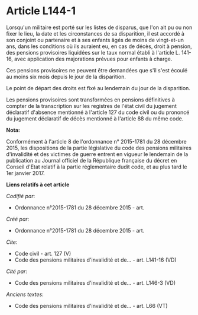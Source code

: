 # Article L144-1

Lorsqu'un militaire est porté sur les listes de disparus, que l'on ait pu ou non fixer le lieu, la date et les circonstances
de sa disparition, il est accordé à son conjoint ou partenaire et à ses enfants âgés de moins de vingt-et-un ans, dans les
conditions où ils auraient eu, en cas de décès, droit à pension, des pensions provisoires liquidées sur le taux normal établi
à l'article L. 141-16, avec application des majorations prévues pour enfants à charge.

Ces pensions provisoires ne peuvent être demandées que s'il s'est écoulé au moins six mois depuis le jour de la disparition.

Le point de départ des droits est fixé au lendemain du jour de la disparition.

Les pensions provisoires sont transformées en pensions définitives à compter de la transcription sur les registres de l'état
civil du jugement déclaratif d'absence mentionné à l'article 127 du code civil ou du prononcé du jugement déclaratif de décès
mentionné à l'article 88 du même code.

**Nota:**

Conformément à l'article 8 de l'ordonnance n° 2015-1781 du 28 décembre 2015, les dispositions de la partie législative du
code des pensions militaires d'invalidité et des victimes de guerre entrent en vigueur le lendemain de la publication au
Journal officiel de la République française du décret en Conseil d'Etat relatif à la partie réglementaire dudit code, et au
plus tard le 1er janvier 2017.

**Liens relatifs à cet article**

_Codifié par_:

  - Ordonnance n°2015-1781 du 28 décembre 2015 - art.

_Créé par_:

  - Ordonnance n°2015-1781 du 28 décembre 2015 - art.

_Cite_:

  - Code civil - art. 127 (V)
  - Code des pensions militaires d'invalidité et de... - art. L141-16 (VD)

_Cité par_:

  - Code des pensions militaires d'invalidité et de... - art. L146-3 (VD)

_Anciens textes_:

  - Code des pensions militaires d'invalidité et de... - art. L66 (VT)
